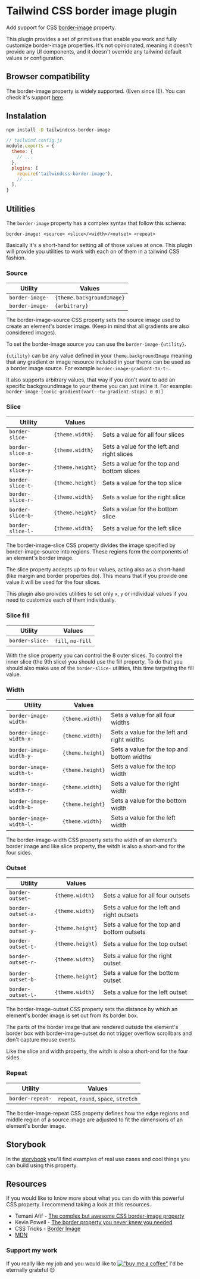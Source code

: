 # Tailwind CSS border image plugin

Add support for CSS [border-image][mdn-border-image] property.

This plugin provides a set of primitives that enable you work and fully customize border-image properties. It's not opinionated, meaning it doesn't provide any UI components, and it doesn't override any tailwind default values or configuration.

## Browser compatibility

The border-image property is widely supported. (Even since IE). You can check it's support [here][can-i-use-border-image].

## Instalation

```bash
npm install -D tailwindcss-border-image
```

```javascript
// tailwind.config.js
module.exports = {
  theme: {
    // ...
  },
  plugins: [
    require('tailwindcss-border-image'),
    // ...
  ],
}
```

## Utilities

The `border-image` property has a complex syntax that follow this schema:

```
border-image: <source> <slice>/<width>/<outset> <repeat>
```

Basically it's a short-hand for setting all of those values at once. This plugin will provide you utilities to work with each on of them in a tailwind CSS fashion.

### Source

| Utility         | Values                    |
| --------------- | ------------------------- |
| `border-image-` | `{theme.backgroundImage}` |
| `border-image-` | `{arbitrary}`             |

The border-image-source CSS property sets the source image used to create an element's border image. (Keep in mind that all gradients are also considered images).

To set the border-image source you can use the `border-image-{utility}`.

`{utility}` can be any value defined in your `theme.backgroundImage` meaning that any gradient or image resource included in your theme can be used as a border image source. For example `border-image-gradient-to-t-`.

It also supports arbitrary values, that way if you don't want to add an specific backgroundImage to your theme you can just inline it. For example: `border-image-[conic-gradient(var(--tw-gradient-stops) 0 0)]`

### Slice

| Utility           | Values           |                                            |
| ----------------- | ---------------- | ------------------------------------------ |
| `border-slice-`   | `{theme.width}`  | Sets a value for all four slices           |
| `border-slice-x-` | `{theme.width}`  | Sets a value for the left and right slices |
| `border-slice-y-` | `{theme.height}` | Sets a value for the top and bottom slices |
| `border-slice-t-` | `{theme.height}` | Sets a value for the top slice             |
| `border-slice-r-` | `{theme.width}`  | Sets a value for the right slice           |
| `border-slice-b-` | `{theme.height}` | Sets a value for the bottom slice          |
| `border-slice-l-` | `{theme.width}`  | Sets a value for the left slice            |

The border-image-slice CSS property divides the image specified by border-image-source into regions. These regions form the components of an element's border image.

The slice property accepts up to four values, acting also as a short-hand (like margin and border properties do). This means that if you provide one value it will be used for the four slices.

This plugin also proivdes utilities to set only `x`, `y` or individual values if you need to customize each of them individually.

### Slice fill

| Utility         | Values            |
| --------------- | ----------------- |
| `border-slice-` | `fill`, `no-fill` |

With the slice property you can control the 8 outer slices. To control the inner slice (the 9th slice) you should use the fill property. To do that you should also make use of the `border-slice-` utilities, this time targeting the fill value.

### Width

| Utility                 | Values           |                                            |
| ----------------------- | ---------------- | ------------------------------------------ |
| `border-image-width-`   | `{theme.width}`  | Sets a value for all four widths           |
| `border-image-width-x-` | `{theme.width}`  | Sets a value for the left and right widths |
| `border-image-width-y-` | `{theme.height}` | Sets a value for the top and bottom widths |
| `border-image-width-t-` | `{theme.height}` | Sets a value for the top width             |
| `border-image-width-r-` | `{theme.width}`  | Sets a value for the right width           |
| `border-image-width-b-` | `{theme.height}` | Sets a value for the bottom width          |
| `border-image-width-l-` | `{theme.width}`  | Sets a value for the left width            |

The border-image-width CSS property sets the width of an element's border image and like slice property, the witdh is also a short-and for the four sides.

### Outset

| Utility            | Values           |                                             |
| ------------------ | ---------------- | ------------------------------------------- |
| `border-outset-`   | `{theme.width}`  | Sets a value for all four outsets           |
| `border-outset-x-` | `{theme.width}`  | Sets a value for the left and right outsets |
| `border-outset-y-` | `{theme.height}` | Sets a value for the top and bottom outsets |
| `border-outset-t-` | `{theme.height}` | Sets a value for the top outset             |
| `border-outset-r-` | `{theme.width}`  | Sets a value for the right outset           |
| `border-outset-b-` | `{theme.height}` | Sets a value for the bottom outset          |
| `border-outset-l-` | `{theme.width}`  | Sets a value for the left outset            |

The border-image-outset CSS property sets the distance by which an element's border image is set out from its border box.

The parts of the border image that are rendered outside the element's border box with border-image-outset do not trigger overflow scrollbars and don't capture mouse events.

Like the slice and width property, the witdh is also a short-and for the four sides.

### Repeat

| Utility          | Values                                |
| ---------------- | ------------------------------------- |
| `border-repeat-` | `repeat`, `round`, `space`, `stretch` |

The border-image-repeat CSS property defines how the edge regions and middle region of a source image are adjusted to fit the dimensions of an element's border image.

## Storybook

In the [storybook][storybook] you'll find examples of real use cases and cool things you can build using this property.

## Resources

If you would like to know more about what you can do with this powerful CSS property. I recommend taking a look at this resources.

- Temani Afif - [The complex but awesome CSS border-image property][the-complex-but-awesome-css-border-image-property]
- Kevin Powell - [The border property you never knew you needed][the-border-property-you-never-knew-you-needed]
- CSS Tricks - [Border Image][css-tricks-border-image]
- [MDN][mdn-border-image]

### Support my work

If you really like my job and you would like to [!["buy me a coffee"](https://img.shields.io/badge/-buy_me_a%C2%A0coffee-gray?logo=Buy-me-a-coffee)](https://www.buymeacoffee.com/sebagnz) I'd be eternally grateful 😊

[storybook]: https://sebagnz.github.io/tailwindcss-border-image/?path=/docs/example-shapebreakout--docs
[mdn-border-image]: https://developer.mozilla.org/en-US/docs/Web/CSS/border-image
[can-i-use-border-image]: https://caniuse.com/border-image
[the-complex-but-awesome-css-border-image-property]: https://www.smashingmagazine.com/2024/01/css-border-image-property/
[the-border-property-you-never-knew-you-needed]: https://youtu.be/ypstT5UfCsk?si=8zzSwBFq57WlvSQE
[css-tricks-border-image]: https://css-tricks.com/almanac/properties/b/border-image/

